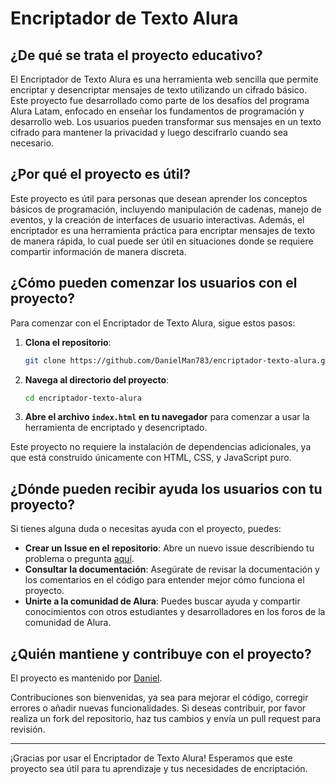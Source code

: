 # Encriptador de Texto Alura

## ¿De qué se trata el proyecto educativo?
El Encriptador de Texto Alura es una herramienta web sencilla que permite encriptar y desencriptar mensajes de texto utilizando un cifrado básico. Este proyecto fue desarrollado como parte de los desafíos del programa Alura Latam, enfocado en enseñar los fundamentos de programación y desarrollo web. Los usuarios pueden transformar sus mensajes en un texto cifrado para mantener la privacidad y luego descifrarlo cuando sea necesario.

## ¿Por qué el proyecto es útil?
Este proyecto es útil para personas que desean aprender los conceptos básicos de programación, incluyendo manipulación de cadenas, manejo de eventos, y la creación de interfaces de usuario interactivas. Además, el encriptador es una herramienta práctica para encriptar mensajes de texto de manera rápida, lo cual puede ser útil en situaciones donde se requiere compartir información de manera discreta.

## ¿Cómo pueden comenzar los usuarios con el proyecto?
Para comenzar con el Encriptador de Texto Alura, sigue estos pasos:

1. **Clona el repositorio**:
    ```bash
    git clone https://github.com/DanielMan783/encriptador-texto-alura.git
    ```

2. **Navega al directorio del proyecto**:
    ```bash
    cd encriptador-texto-alura
    ```

3. **Abre el archivo `index.html` en tu navegador** para comenzar a usar la herramienta de encriptado y desencriptado.

Este proyecto no requiere la instalación de dependencias adicionales, ya que está construido únicamente con HTML, CSS, y JavaScript puro.

## ¿Dónde pueden recibir ayuda los usuarios con tu proyecto?
Si tienes alguna duda o necesitas ayuda con el proyecto, puedes:

- **Crear un Issue en el repositorio**: Abre un nuevo issue describiendo tu problema o pregunta [aquí](https://github.com/DanielMan783/encriptador-texto-alura/issues).
- **Consultar la documentación**: Asegúrate de revisar la documentación y los comentarios en el código para entender mejor cómo funciona el proyecto.
- **Unirte a la comunidad de Alura**: Puedes buscar ayuda y compartir conocimientos con otros estudiantes y desarrolladores en los foros de la comunidad de Alura.

## ¿Quién mantiene y contribuye con el proyecto?
El proyecto es mantenido por [Daniel](https://github.com/DanielMan783). 

Contribuciones son bienvenidas, ya sea para mejorar el código, corregir errores o añadir nuevas funcionalidades. Si deseas contribuir, por favor realiza un fork del repositorio, haz tus cambios y envía un pull request para revisión.

---

¡Gracias por usar el Encriptador de Texto Alura! Esperamos que este proyecto sea útil para tu aprendizaje y tus necesidades de encriptación.
